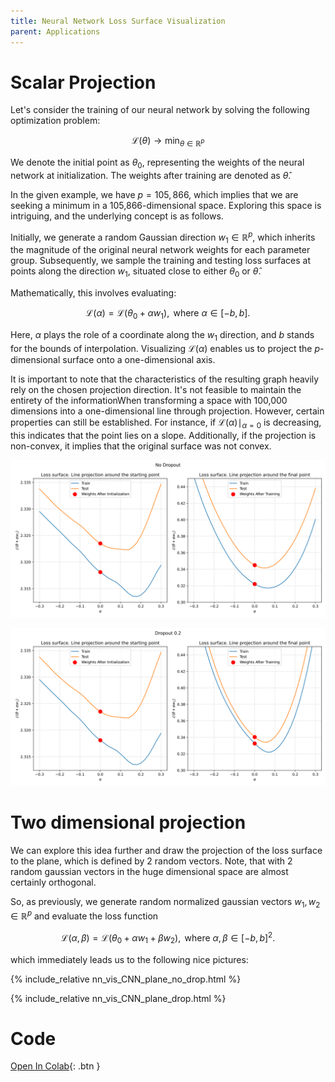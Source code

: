 ```yaml
---
title: Neural Network Loss Surface Visualization
parent: Applications
---
```


# Scalar Projection

Let's consider the training of our neural network by solving the following optimization problem:

$$
\mathcal{L} (\theta) \to \min_{\theta \in \mathbb{R}^p}
$$

We denote the initial point as $\theta_0$, representing the weights of the neural network at initialization. The weights after training are denoted as $\hat{\theta}$.

In the given example, we have $p = 105,866$, which implies that we are seeking a minimum in a 105,866-dimensional space. Exploring this space is intriguing, and the underlying concept is as follows.

Initially, we generate a random Gaussian direction $w_1 \in \mathbb{R}^p$, which inherits the magnitude of the original neural network weights for each parameter group. Subsequently, we sample the training and testing loss surfaces at points along the direction $w_1$, situated close to either $\theta_0$ or $\hat{\theta}$.

Mathematically, this involves evaluating:

$$
\mathcal{L} (\alpha) = \mathcal{L} (\theta_0 + \alpha w_1), \text{ where } \alpha \in [-b, b].
$$

Here, $\alpha$ plays the role of a coordinate along the $w_1$ direction, and $b$ stands for the bounds of interpolation. Visualizing $\mathcal{L} (\alpha)$ enables us to project the $p$-dimensional surface onto a one-dimensional axis.

It is important to note that the characteristics of the resulting graph heavily rely on the chosen projection direction. It's not feasible to maintain the entirety of the informationWhen transforming a space with 100,000 dimensions into a one-dimensional line through projection. However, certain properties can still be established. For instance, if $\mathcal{L} (\alpha) \mid_{\alpha=0}$ is decreasing, this indicates that the point lies on a slope. Additionally, if the projection is non-convex, it implies that the original surface was not convex.

![](nn_vis_CNN_line_no_drop.svg)

![](nn_vis_CNN_line_drop.svg)

# Two dimensional projection
We can explore this idea further and draw the projection of the loss surface to the plane, which is defined by 2 random vectors. Note, that with 2 random gaussian vectors in the huge dimensional space are almost certainly orthogonal.

So, as previously, we generate random normalized gaussian vectors $w_1, w_2 \in \mathbb{R}^p$ and evaluate the loss function

$$
\mathcal{L} (\alpha, \beta) = \mathcal{L} (\theta_0 + \alpha w_1 + \beta w_2), \text{ where } \alpha, \beta \in [-b, b]^2.
$$

which immediately leads us to the following nice pictures:

{% include_relative nn_vis_CNN_plane_no_drop.html %}

{% include_relative nn_vis_CNN_plane_drop.html %}


# Code
[Open In Colab](https://colab.research.google.com/github/MerkulovDaniil/optim/blob/master/assets/Notebooks/NN_Surface_Visualization.ipynb){: .btn }